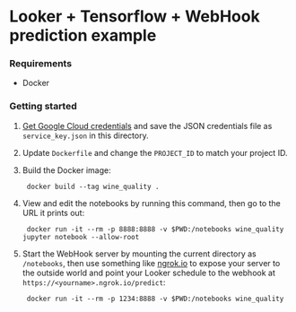 # Looker + Tensorflow + WebHook prediction example

### Requirements

- Docker

### Getting started

1. [Get Google Cloud credentials](https://cloud.google.com/bigquery/docs/reference/libraries) and save the JSON credentials file as `service_key.json` in this directory.

1. Update `Dockerfile` and change the `PROJECT_ID` to match your project ID.

1. Build the Docker image:
        
        docker build --tag wine_quality .

1. View and edit the notebooks by running this command, then go to the URL it prints out:

        docker run -it --rm -p 8888:8888 -v $PWD:/notebooks wine_quality jupyter notebook --allow-root

1. Start the WebHook server by mounting the current directory as `/notebooks`, then use something like [ngrok.io](https://ngrok.com/) to expose your server to the outside world and point your Looker schedule to the webhook at `https://<yourname>.ngrok.io/predict`:

        docker run -it --rm -p 1234:8888 -v $PWD:/notebooks wine_quality
